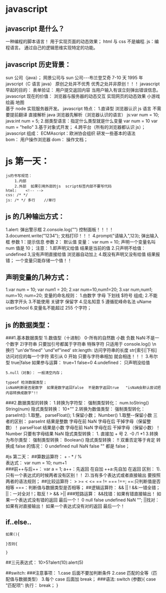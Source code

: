 # javascript

## javascript 是什么？

一种编程的脚本语言！ 用于实现页面的动态效果；
html 与 css 不是编程.
js：编程语言。 通过自己的逻辑思维实现特定的功能。

## javascript 历史背景：

sun 公司（java）；
网景公司与 sun 公司---布兰登艾奇 7-10 天 1995 年 javscript（C 语言 java）
原创之处并不优秀 优秀之处并非原创！！！
javascript 早起的目的：
表单验证： 用户提交返回内容 当用户输入有误立刻弹出错误信息。
javascript 现在的价值：
浏览器与服务器的动态交互
实现网页的动态效果
小游戏
绘画 地图  
 基于 node 实现服务器开发。
javascript 特点： 1.直译型 浏览器认识 js 语言 不需要提前翻译 直接解析 java 浏览器先解析（浏览器认识的语言）
js:var num = 10;
java:int num = 5; 2.弱类型语言：指定什么类型就是什么变量
var num = 10 var num = "hello" 3.基于对象式开发； 4.跨平台（所有的浏览器都认识 js）；
javascript 组成：
ECMAscript：欧洲协会组织 研发一些基本的语法  
 bom： 用户操作浏览器
dom： 操作文档；

# js 第一天：

    js的书写规范：
    	1.内部
    	2.外部  如果引用外部的js  script标签内部不要写代码
    html:    <!-- -->
    css: /* */
    js: /* */ 多行    //单行

## js 的几种输出方式：

1.alert: 弹出警示框
2.console.log("") 控制面板！！！！
3.document.write("1234"); 文档打印！！！
4.prompt("请输入",123); 弹出输入框 参数 1：提示信息 参数 2： 默认值
变量：
var num = 10;
声明一个变量名叫 num 值是 10；
注意： 1.即声明又给值 结果是当前的值 2.只声明不给值：undefined 3,没有声明直接给值 浏览器自动加上 4.既没有声明又没有给值 结果报错；
一个变量只能存储一个值！！

## 声明变量的几种方式：

1.var num = 10; var num1 = 20;
2.var num=10,num1=20;
3.var num,num1;
num=10;
num=20;
变量的命名规则： 1.由数字 字母 下划线 \$符号 组成; 2.不能以数字开头 3.不能使用 关键字 保留字 4.见名知意 5 遵循驼峰命名法 uName userSchool 6.变量名不能超过 255 个字符；

## js 的数据类型：

###1.基本数据类型
1).数值型（十进制）
0-所有的自然数 小数 负数 NaN:不是一个数字 2)字符串
只要加引号都属于字符串 特殊字符 只适用于 console.log() \n 换行 "un'de'fined" 'und"ef"ined'
str.length: 访问字符串的长度
str[索引|下标] 访问对应的每一个字符 索引从 0 开始
只要与字符串相加 就会相连！！！ 3.布尔型
true|false
如果参与运算： true=1 false=0
4.undefined： 只声明没给值

    5.null（对象）： 一般清空内存；

    typeof 检测数据类型；
    isNaN判断是否是数字  如果是数字返回false  不是数字返回true   "isNaN会默认尝试把内容转换成数字"!!

###2.数据类型的转换： 1.转换为字符型：
强制类型转化：
num.toString()
String(num)
隐式类型转换：
10+"" 2.转换为数值类型：
强制类型转化：
parseInt(): 1.取整。
parseFloat(); 1.保留小数；
Number() 1.取整--保留小数
三者的区别：
parseInt 结果是整数 字母在前 NaN 字母在后 干掉字母（保留整数）！
parseFloat 结果是小数 字母在前 NaN 字母在后 干掉字母（保留小数）！
Number 只要有字母结果 NaN
隐式类型转换： 1. 直接加 + 号 2. -0 /1 \*1 3.转换为布尔类型：
强制类型转换：
Boolean()
隐式类型转换：
!! 双重否定等于肯定
转换成 false 的情况：
0 undefined null NaN false "" 都是 false；

#js 第二天：
##算数运算符： + - \* / %  
    表达式： var num = 10; num+1  
###前++与后++：
    var a = 1;
    a++：先返回 在自加
    ++a:先自加 在返回
    区别：
        1).只有一个表达式的时候两者没有区别！！
        2).当有多个表达式或者直接输出 要按照两者的语法规则；
##比较运算符： > >= < <= == != === !==;
    ==:只判断值是否相等
    ===：判断值与数据类型是否相等；
##逻辑运算符：
    && || !
    &&:一错全错；
    ||：一对全对
    !；取反
    ! > && >||
###短路运算：
    &&找错：如果有错直接输出！ 如果一个表达式没有错的返回 最后一个！ 0 null false undefined NaN "";
    ||找对：如果有对直接输出！ 如果一个表达式没有对的返回 最后一个！
## if..else..
    如果(){

    }否则{

    }

##三元表达式： 10>5?alert(10):alert(5)

##switch:
###注意事项：
    1.case 后面不要加判断条件
    2.case 匹配的全等（匹配值与数据类型） 3.每个 case 后面加 break；
###语法:
    switch (参数){
        case "匹配项“:
            执行：
            break；
    }
